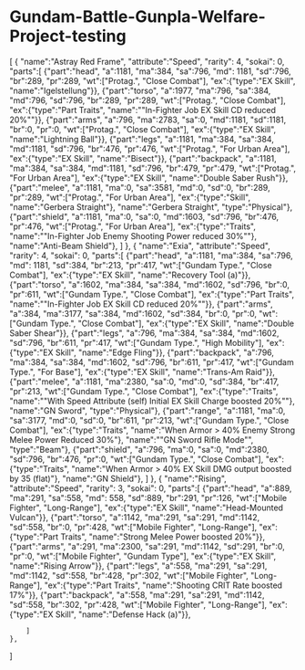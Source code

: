 # Gundam-Battle-Gunpla-Welfare-Project-testing
[
	{
		"name":"Astray Red Frame",
		"attribute":"Speed",
		"rarity": 4,
		"sokai": 0,
		"parts":[
			{"part":"head", "a":1181, "ma":384, "sa":796, "md": 1181, "sd":796, "br":289, "pr":289, "wt":["Protag.", "Close Combat"], "ex":{"type":"EX Skill", "name":"Igelstellung"}},
			{"part":"torso", "a":1977, "ma":796, "sa":384, "md":796, "sd":796, "br":289, "pr":289, "wt":["Protag.", "Close Combat"], "ex":{"type":"Part Traits", "name":""In-Fighter Job EX Skill CD reduced 20%""}},
			{"part":"arms", "a":796, "ma":2783, "sa":0, "md":1181, "sd":1181, "br":0, "pr":0, "wt":["Protag.", "Close Combat"], "ex":{"type":"EX Skill", "name":"Lightning Ball"}},
			{"part":"legs", "a":1181, "ma":384, "sa":384, "md":1181, "sd":796, "br":476, "pr":476, "wt":["Protag.", "For Urban
Area"], "ex":{"type":"EX Skill", "name":"Bisect"}},
			{"part":"backpack", "a":1181, "ma":384, "sa":384, "md":1181, "sd":796, "br":479, "pr":479, "wt":["Protag.", "For Urban
Area"], "ex":{"type":"EX Skill", "name":"Double Saber Rush"}},
			{"part":"melee", "a":1181, "ma":0, "sa":3581, "md":0, "sd":0, "br":289, "pr":289, "wt":["Protag.", "For Urban
Area"], "ex":{"type":"Skill", "name":"Gerbera Straight"}, "name":"Gerbera Straight", "type":"Physical"},
			{"part":"shield", "a":1181, "ma":0, "sa":0, "md":1603, "sd":796, "br":476, "pr":476, "wt":["Protag.", "For Urban
Area"], "ex":{"type":"Traits", "name":""In-Fighter Job Enemy Shooting Power reduced 30%""}, "name":"Anti-Beam Shield"},
		]
	},
	{
		"name":"Exia",
		"attribute":"Speed",
		"rarity": 4,
		"sokai": 0,
		"parts":[
			{"part":"head", "a":1181, "ma":384, "sa":796, "md": 1181, "sd":384, "br":213, "pr":417, "wt":["Gundam Type.", "Close Combat"], "ex":{"type":"EX Skill", "name":"Recovery Tool (a)"}},
			{"part":"torso", "a":1602, "ma":384, "sa":384, "md":1602, "sd":796, "br":0, "pr":611, "wt":["Gundam Type.", "Close Combat"], "ex":{"type":"Part Traits", "name":""In-Fighter Job EX Skill CD reduced 20%""}},
			{"part":"arms", "a":384, "ma":3177, "sa":384, "md":1602, "sd":384, "br":0, "pr":0, "wt":["Gundam Type.", "Close Combat"], "ex":{"type":"EX Skill", "name":"Double Saber Shear"}},
			{"part":"legs", "a":796, "ma":384, "sa":384, "md":1602, "sd":796, "br":611, "pr":417, "wt":["Gundam Type.", "High Mobility"], "ex":{"type":"EX Skill", "name":"Edge Fling"}},
			{"part":"backpack", "a":796, "ma":384, "sa":384, "md":1602, "sd":796, "br":611, "pr":417, "wt":["Gundam Type.", "For Base"], "ex":{"type":"EX Skill", "name":"Trans-Am Raid"}},
			{"part":"melee", "a":1181, "ma":2380, "sa":0, "md":0, "sd":384, "br":417, "pr":213, "wt":["Gundam Type.", "Close Combat"], "ex":{"type":"Traits", "name":""With Speed Attribute (self) Initial EX Skill Charge boosted 20%""}, "name":"GN Sword", "type":"Physical"},
			{"part":"range", "a":1181, "ma":0, "sa":3177, "md":0, "sd":0, "br":611, "pr":213, "wt":["Gundam Type.", "Close Combat"], "ex":{"type":"Traits", "name":"When Armor > 40% Enemy Strong Melee Power Reduced 30%"}, "name":""GN Sword
Rifle Mode"", "type":"Beam"},
			{"part":"shield", "a":796, "ma":0, "sa":0, "md":2380, "sd":796, "br":476, "pr":0, "wt":["Gundam Type.", "Close Combat"], "ex":{"type":"Traits", "name":"When Armor > 40% EX Skill DMG output boosted by 35 (flat)"}, "name":"GN Shield"},
		]
	}, 
	{
		"name":"Rising",
		"attribute":"Speed",
		"rarity": 3,
		"sokai": 0,
		"parts":[
			{"part":"head", "a":889, "ma":291, "sa":558, "md": 558, "sd":889, "br":291, "pr":126, "wt":["Mobile Fighter", "Long-Range"], "ex":{"type":"EX Skill", "name":"Head-Mounted Vulcan"}},
			{"part":"torso", "a":1142, "ma":291, "sa":291, "md":1142, "sd":558, "br":0, "pr":428, "wt":["Mobile Fighter", "Long-Range"], "ex":{"type":"Part Traits", "name":"Strong Melee Power boosted 20%"}},
			{"part":"arms", "a":291, "ma":2300, "sa":291, "md":1142, "sd":291, "br":0, "pr":0, "wt":["Mobile Fighter", "Gundam Type"], "ex":{"type":"EX Skill", "name":"Rising Arrow"}},
			{"part":"legs", "a":558, "ma":291, "sa":291, "md":1142, "sd":558, "br":428, "pr":302, "wt":["Mobile Fighter", "Long-Range"], "ex":{"type":"Part Traits", "name":"Shooting CRIT Rate boosted 17%"}},
			{"part":"backpack", "a":558, "ma":291, "sa":291, "md":1142, "sd":558, "br":302, "pr":428, "wt":["Mobile Fighter", "Long-Range"], "ex":{"type":"EX Skill", "name":"Defense Hack (a)"}},
			
		]
	}, 
  ]
